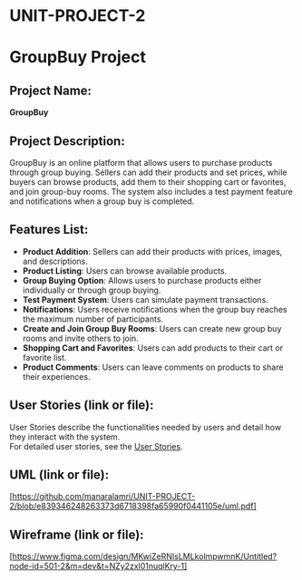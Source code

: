 # UNIT-PROJECT-2

# GroupBuy Project

## Project Name:
**GroupBuy**

## Project Description:
GroupBuy is an online platform that allows users to purchase products through group buying. Sellers can add their products and set prices, while buyers can browse products, add them to their shopping cart or favorites, and join group-buy rooms. The system also includes a test payment feature and notifications when a group buy is completed.

## Features List:
- **Product Addition**: Sellers can add their products with prices, images, and descriptions.
- **Product Listing**: Users can browse available products.
- **Group Buying Option**: Allows users to purchase products either individually or through group buying.
- **Test Payment System**: Users can simulate payment transactions.
- **Notifications**: Users receive notifications when the group buy reaches the maximum number of participants.
- **Create and Join Group Buy Rooms**: Users can create new group buy rooms and invite others to join.
- **Shopping Cart and Favorites**: Users can add products to their cart or favorite list.
- **Product Comments**: Users can leave comments on products to share their experiences.

## User Stories (link or file):
User Stories describe the functionalities needed by users and detail how they interact with the system.  
For detailed user stories, see the [User Stories](https://github.com/manaralamri/UNIT-PROJECT-2/blob/f77cd47fc391997dfbfc9bfe89bfe2b94daddcaf/UserStories.md).

## UML (link or file):
[https://github.com/manaralamri/UNIT-PROJECT-2/blob/e839346248263373d6718398fa65990f0441105e/uml.pdf]

## Wireframe (link or file):
[https://www.figma.com/design/MKwiZeRNIsLMLkolmpwmnK/Untitled?node-id=501-2&m=dev&t=NZy2zxl01nuqlKry-1]







